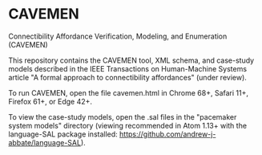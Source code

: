 # CAVEMEN
Connectibility Affordance Verification, Modeling, and Enumeration (CAVEMEN)

This repository contains the CAVEMEN tool, XML schema, and case-study models described in the IEEE Transactions on Human-Machine Systems article "A formal approach to connectibility affordances" (under review).

To run CAVEMEN, open the file cavemen.html in Chrome 68+, Safari 11+, Firefox 61+, or Edge 42+.

To view the case-study models, open the .sal files in the "pacemaker system models" directory (viewing recommended in Atom 1.13+ with the language-SAL package installed: https://github.com/andrew-j-abbate/language-SAL).
